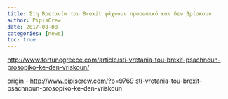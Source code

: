 ```yaml
---
title: Στη Βρετανία του Brexit ψάχνουν προσωπικό και δεν βρίσκουν
author: PipisCrew
date: 2017-08-08
categories: [news]
toc: true
---
```


http://www.fortunegreece.com/article/sti-vretania-tou-brexit-psachnoun-prosopiko-ke-den-vriskoun/

origin - http://www.pipiscrew.com/?p=9769 sti-vretania-tou-brexit-psachnoun-prosopiko-ke-den-vriskoun